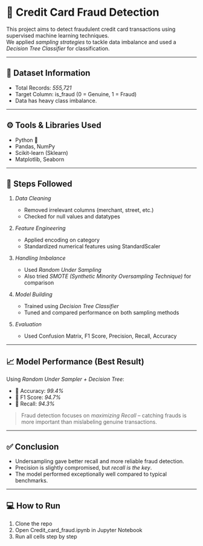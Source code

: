 # 🚨 Credit Card Fraud Detection

This project aims to detect fraudulent credit card transactions using supervised machine learning techniques.  
We applied *sampling strategies* to tackle data imbalance and used a *Decision Tree Classifier* for classification.

---

## 📂 Dataset Information

- Total Records: *555,721*
- Target Column: is_fraud (0 = Genuine, 1 = Fraud)
- Data has heavy class imbalance.

---

## ⚙ Tools & Libraries Used

- Python 🐍
- Pandas, NumPy
- Scikit-learn (Sklearn)
- Matplotlib, Seaborn

---

## 📌 Steps Followed

1. *Data Cleaning*  
   - Removed irrelevant columns (merchant, street, etc.)  
   - Checked for null values and datatypes

2. *Feature Engineering*  
   - Applied encoding on category  
   - Standardized numerical features using StandardScaler

3. *Handling Imbalance*  
   - Used *Random Under Sampling*  
   - Also tried *SMOTE (Synthetic Minority Oversampling Technique)* for comparison

4. *Model Building*  
   - Trained using *Decision Tree Classifier*  
   - Tuned and compared performance on both sampling methods

5. *Evaluation*  
   - Used Confusion Matrix, F1 Score, Precision, Recall, Accuracy

---

## 📈 Model Performance (Best Result)

Using *Random Under Sampler + Decision Tree*:
- 🔹 Accuracy: *99.4%*
- 🔹 F1 Score: *94.7%*
- 🔹 Recall: *94.3%*

> Fraud detection focuses on *maximizing Recall* – catching frauds is more important than mislabeling genuine transactions.

---

## ✅ Conclusion

- Undersampling gave better recall and more reliable fraud detection.
- Precision is slightly compromised, but *recall is the key*.
- The model performed exceptionally well compared to typical benchmarks.

---

## 💻 How to Run

1. Clone the repo
2. Open Credit_card_fraud.ipynb in Jupyter Notebook
3. Run all cells step by step
